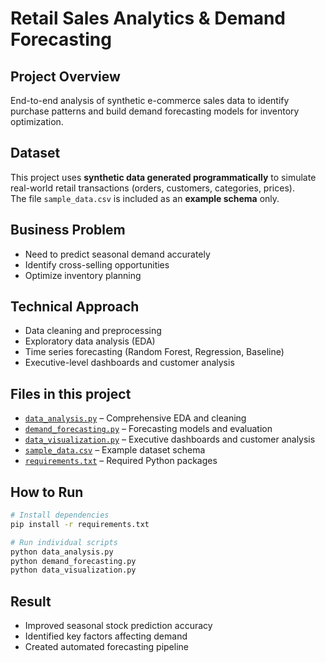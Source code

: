 # Retail Sales Analytics & Demand Forecasting

## Project Overview
End-to-end analysis of synthetic e-commerce sales data to identify purchase patterns and build demand forecasting models for inventory optimization.

## Dataset
This project uses **synthetic data generated programmatically** to simulate real-world retail transactions (orders, customers, categories, prices).  
The file `sample_data.csv` is included as an **example schema** only.

## Business Problem
- Need to predict seasonal demand accurately  
- Identify cross-selling opportunities  
- Optimize inventory planning  

## Technical Approach
- Data cleaning and preprocessing  
- Exploratory data analysis (EDA)  
- Time series forecasting (Random Forest, Regression, Baseline)  
- Executive-level dashboards and customer analysis  

## Files in this project
- [`data_analysis.py`](data_analysis.py) – Comprehensive EDA and cleaning  
- [`demand_forecasting.py`](demand_forecasting.py) – Forecasting models and evaluation  
- [`data_visualization.py`](data_visualization.py) – Executive dashboards and customer analysis  
- [`sample_data.csv`](sample_data.csv) – Example dataset schema  
- [`requirements.txt`](requirements.txt) – Required Python packages  

## How to Run
```bash
# Install dependencies
pip install -r requirements.txt

# Run individual scripts
python data_analysis.py
python demand_forecasting.py
python data_visualization.py
```
## Result
- Improved seasonal stock prediction accuracy
- Identified key factors affecting demand
- Created automated forecasting pipeline
